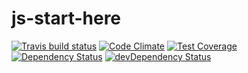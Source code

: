 # js-start-here



[![Travis build status](http://img.shields.io/travis//js-start-here.svg?style=flat)](https://travis-ci.org/miksturait/js-start-here)
[![Code Climate](https://codeclimate.com/github//js-start-here/badges/gpa.svg)](https://codeclimate.com/github/miksturait/js-start-here)
[![Test Coverage](https://codeclimate.com/github//js-start-here/badges/coverage.svg)](https://codeclimate.com/github/miksturait/js-start-here)
[![Dependency Status](https://david-dm.org//js-start-here.svg)](https://david-dm.org/miksturait/js-start-here)
[![devDependency Status](https://david-dm.org//js-start-here/dev-status.svg)](https://david-dm.org/miksturait/js-start-here#info=devDependencies)
